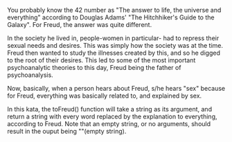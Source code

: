 You probably know the 42 number as "The answer to life, the universe and everything" according to Douglas Adams' "The Hitchhiker's Guide to the Galaxy". For Freud, the answer was quite different.

In the society he lived in, people-women in particular- had to repress their sexual needs and desires. This was simply how the society was at the time. 
Freud then wanted to study the illnesses created by this, and so he digged to the root of their desires. This led to some of the most important psychoanalytic theories to this day, Freud being the father of psychoanalysis.

Now, basically, when a person hears about Freud, s/he hears "sex" because for Freud, everything was basically related to, and explained by sex. 

In this kata, the toFreud() function will take a string as its argument, and return a string with every word replaced by the explanation to everything, according to Freud. Note that an empty string, or no arguments, should result in the ouput being ""(empty string).